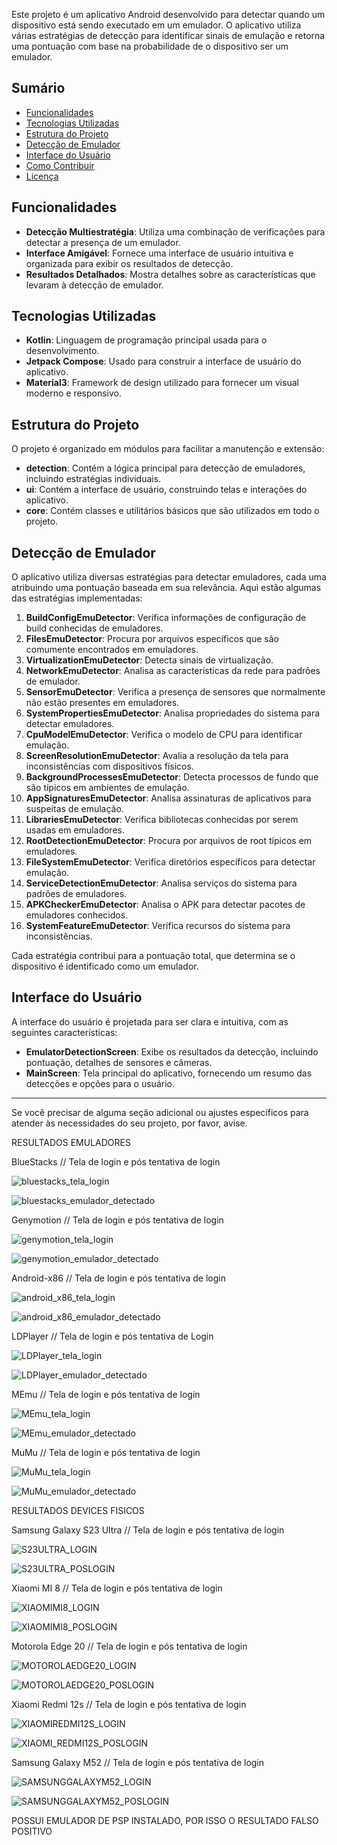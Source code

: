 Este projeto é um aplicativo Android desenvolvido para detectar quando um dispositivo está sendo executado em um emulador. O aplicativo utiliza várias estratégias de detecção para identificar sinais de emulação e retorna uma pontuação com base na probabilidade de o dispositivo ser um emulador.

## Sumário

- [Funcionalidades](#funcionalidades)
- [Tecnologias Utilizadas](#tecnologias-utilizadas)
- [Estrutura do Projeto](#estrutura-do-projeto)
- [Detecção de Emulador](#detecção-de-emulador)
- [Interface do Usuário](#interface-do-usuário)
- [Como Contribuir](#como-contribuir)
- [Licença](#licença)

## Funcionalidades

- **Detecção Multiestratégia**: Utiliza uma combinação de verificações para detectar a presença de um emulador.
- **Interface Amigável**: Fornece uma interface de usuário intuitiva e organizada para exibir os resultados de detecção.
- **Resultados Detalhados**: Mostra detalhes sobre as características que levaram à detecção de emulador.

## Tecnologias Utilizadas

- **Kotlin**: Linguagem de programação principal usada para o desenvolvimento.
- **Jetpack Compose**: Usado para construir a interface de usuário do aplicativo.
- **Material3**: Framework de design utilizado para fornecer um visual moderno e responsivo.

## Estrutura do Projeto

O projeto é organizado em módulos para facilitar a manutenção e extensão:

- **detection**: Contém a lógica principal para detecção de emuladores, incluindo estratégias individuais.
- **ui**: Contém a interface de usuário, construindo telas e interações do aplicativo.
- **core**: Contém classes e utilitários básicos que são utilizados em todo o projeto.

## Detecção de Emulador

O aplicativo utiliza diversas estratégias para detectar emuladores, cada uma atribuindo uma pontuação baseada em sua relevância. Aqui estão algumas das estratégias implementadas:

1. **BuildConfigEmuDetector**: Verifica informações de configuração de build conhecidas de emuladores.
2. **FilesEmuDetector**: Procura por arquivos específicos que são comumente encontrados em emuladores.
3. **VirtualizationEmuDetector**: Detecta sinais de virtualização.
4. **NetworkEmuDetector**: Analisa as características da rede para padrões de emulador.
5. **SensorEmuDetector**: Verifica a presença de sensores que normalmente não estão presentes em emuladores.
6. **SystemPropertiesEmuDetector**: Analisa propriedades do sistema para detectar emuladores.
7. **CpuModelEmuDetector**: Verifica o modelo de CPU para identificar emulação.
8. **ScreenResolutionEmuDetector**: Avalia a resolução da tela para inconsistências com dispositivos físicos.
9. **BackgroundProcessesEmuDetector**: Detecta processos de fundo que são típicos em ambientes de emulação.
10. **AppSignaturesEmuDetector**: Analisa assinaturas de aplicativos para suspeitas de emulação.
11. **LibrariesEmuDetector**: Verifica bibliotecas conhecidas por serem usadas em emuladores.
12. **RootDetectionEmuDetector**: Procura por arquivos de root típicos em emuladores.
13. **FileSystemEmuDetector**: Verifica diretórios específicos para detectar emulação.
14. **ServiceDetectionEmuDetector**: Analisa serviços do sistema para padrões de emuladores.
15. **APKCheckerEmuDetector**: Analisa o APK para detectar pacotes de emuladores conhecidos.
16. **SystemFeatureEmuDetector**: Verifica recursos do sistema para inconsistências.

Cada estratégia contribui para a pontuação total, que determina se o dispositivo é identificado como um emulador.

## Interface do Usuário

A interface do usuário é projetada para ser clara e intuitiva, com as seguintes características:

- **EmulatorDetectionScreen**: Exibe os resultados da detecção, incluindo pontuação, detalhes de sensores e câmeras.
- **MainScreen**: Tela principal do aplicativo, fornecendo um resumo das detecções e opções para o usuário.

---

Se você precisar de alguma seção adicional ou ajustes específicos para atender às necessidades do seu projeto, por favor, avise.


RESULTADOS EMULADORES

BlueStacks // Tela de login e pós tentativa de login

![bluestacks_tela_login](https://github.com/user-attachments/assets/69fd9819-2ba0-472c-8b96-610565e5076f)

![bluestacks_emulador_detectado](https://github.com/user-attachments/assets/4ff28f7a-19b3-4e26-94f1-aee8c3733877)

Genymotion // Tela de login e pós tentativa de login

![genymotion_tela_login](https://github.com/user-attachments/assets/1a78b5b9-1bdc-48de-b890-605e09d957f4)

![genymotion_emulador_detectado](https://github.com/user-attachments/assets/c44afb8c-36dd-4c4f-806e-c1b3a68b1ca4)

Android-x86 // Tela de login e pós tentativa de login

![android_x86_tela_login](https://github.com/user-attachments/assets/da804426-2c15-4741-9b55-c1c15be2408c)

![android_x86_emulador_detectado](https://github.com/user-attachments/assets/0636c3a4-a021-4464-8663-d31eeb26d15c)

LDPlayer // Tela de login e pós tentativa de Login

![LDPlayer_tela_login](https://github.com/user-attachments/assets/607fe7ba-e022-48c2-b239-f631e33168d4)

![LDPlayer_emulador_detectado](https://github.com/user-attachments/assets/48784764-bf17-4672-80f7-93b537758504)

MEmu // Tela de login e pós tentativa de login 

![MEmu_tela_login](https://github.com/user-attachments/assets/eff2fcdd-bffa-4cad-b4a3-06ea7795fdce)

![MEmu_emulador_detectado](https://github.com/user-attachments/assets/e3f4ff1d-638c-40e1-910b-933a60489062)

MuMu // Tela de login e pós tentativa de login

![MuMu_tela_login](https://github.com/user-attachments/assets/482552f7-4cc3-47c6-831a-f6c1c049e800)

![MuMu_emulador_detectado](https://github.com/user-attachments/assets/8aabedef-b679-41dd-966f-4b8d75a25614)

RESULTADOS DEVICES FISICOS

Samsung Galaxy S23 Ultra // Tela de login e pós tentativa de login

![S23ULTRA_LOGIN](https://github.com/user-attachments/assets/e2a93ec6-3c53-4339-8631-005d9532a9e8)

![S23ULTRA_POSLOGIN](https://github.com/user-attachments/assets/b59a4ae4-bcda-403e-87cb-a59f57a5f27f)

Xiaomi MI 8 // Tela de login e pós tentativa de login

![XIAOMIMI8_LOGIN](https://github.com/user-attachments/assets/e69b6f65-91f8-4288-b774-ddd632b0e18c)

![XIAOMIMI8_POSLOGIN](https://github.com/user-attachments/assets/b2a18a33-d358-450c-bcab-a684634dbccf)

Motorola Edge 20 // Tela de login e pós tentativa de login

![MOTOROLAEDGE20_LOGIN](https://github.com/user-attachments/assets/8ed3f5a4-f618-417f-bb4c-3de9f8173e97)

![MOTOROLAEDGE20_POSLOGIN](https://github.com/user-attachments/assets/4d7a700b-38da-4ecf-a049-a4c0bde9edf8)

Xiaomi Redmi 12s // Tela de login e pós tentativa de login

![XIAOMIREDMI12S_LOGIN](https://github.com/user-attachments/assets/ba3d6a91-7f08-43be-9789-6e97639acfad)

![XIAOMI_REDMI12S_POSLOGIN](https://github.com/user-attachments/assets/0a4e9ebb-cb75-4c63-a1a7-3aa472ea32f1)

Samsung Galaxy M52  // Tela de login e pós tentativa de login

![SAMSUNGGALAXYM52_LOGIN](https://github.com/user-attachments/assets/0d8dd4c2-b313-4ee7-b671-28f0d3cad0a5)

![SAMSUNGGALAXYM52_POSLOGIN](https://github.com/user-attachments/assets/ff3b46bf-40ca-44c1-9041-44bf09e2f37e)

POSSUI EMULADOR DE PSP INSTALADO, POR ISSO O RESULTADO FALSO POSITIVO 

